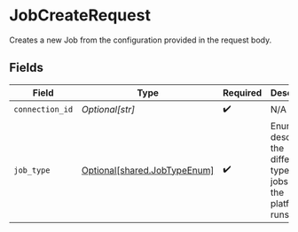 # JobCreateRequest

Creates a new Job from the configuration provided in the request body.


## Fields

| Field                                                                   | Type                                                                    | Required                                                                | Description                                                             |
| ----------------------------------------------------------------------- | ----------------------------------------------------------------------- | ----------------------------------------------------------------------- | ----------------------------------------------------------------------- |
| `connection_id`                                                         | *Optional[str]*                                                         | :heavy_check_mark:                                                      | N/A                                                                     |
| `job_type`                                                              | [Optional[shared.JobTypeEnum]](undefined/models/shared/jobtypeenum.md)  | :heavy_check_mark:                                                      | Enum that describes the different types of jobs that the platform runs. |